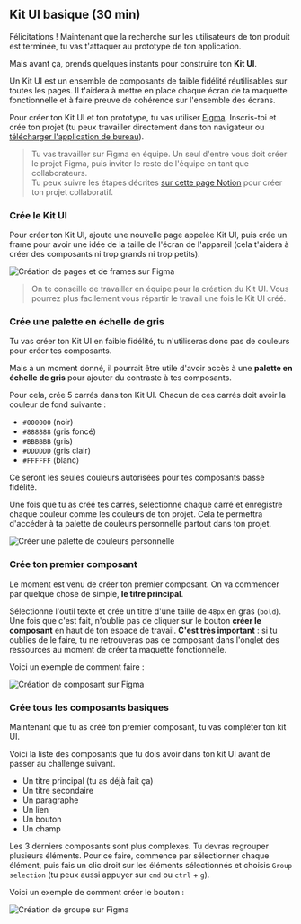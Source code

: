 ## Kit UI basique (30 min)

Félicitations ! Maintenant que la recherche sur les utilisateurs de ton produit est terminée, tu vas t'attaquer au prototype de ton application.

Mais avant ça, prends quelques instants pour construire ton **Kit UI**.

Un Kit UI est un ensemble de composants de faible fidélité réutilisables sur toutes les pages. Il t'aidera à mettre en place chaque écran de ta maquette fonctionnelle et à faire preuve de cohérence sur l'ensemble des écrans.

Pour créer ton Kit UI et ton prototype, tu vas utiliser [Figma](https://www.figma.com/). Inscris-toi et crée ton projet (tu peux travailler directement dans ton navigateur ou [télécharger l'application de bureau](https://www.figma.com/downloads/)).

> Tu vas travailler sur Figma en équipe. Un seul d'entre vous doit créer le projet Figma, puis inviter le reste de l'équipe en tant que collaborateurs. <br>Tu peux suivre les étapes décrites [sur cette page Notion](https://www.notion.so/Give-edit-access-to-a-Figma-file-e6a2a3d9dce342a7b824e0f71cde9035) pour créer ton projet collaboratif.

### Crée le Kit UI

Pour créer ton Kit UI, ajoute une nouvelle page appelée Kit UI, puis crée un frame pour avoir une idée de la taille de l'écran de l'appareil (cela t'aidera à créer des composants ni trop grands ni trop petits).

![Création de pages et de frames sur Figma](https://raw.githubusercontent.com/lewagon/fullstack-images/master/frontend/pds_basic_ui_kit_creation.gif)

> On te conseille de travailler en équipe pour la création du Kit UI. Vous pourrez plus facilement vous répartir le travail une fois le Kit UI créé.

### Crée une palette en échelle de gris

Tu vas créer ton Kit UI en faible fidélité, tu n'utiliseras donc pas de couleurs pour créer tes composants.

Mais à un moment donné, il pourrait être utile d'avoir accès à une **palette en échelle de gris** pour ajouter du contraste à tes composants.

Pour cela, crée 5 carrés dans ton Kit UI. Chacun de ces carrés doit avoir la couleur de fond suivante :

- `#000000` (noir)
- `#888888` (gris foncé)
- `#BBBBBB` (gris)
- `#DDDDDD` (gris clair)
- `#FFFFFF` (blanc)

Ce seront les seules couleurs autorisées pour tes composants basse fidélité.

Une fois que tu as créé tes carrés, sélectionne chaque carré et enregistre chaque couleur comme les couleurs de ton projet. Cela te permettra d'accéder à ta palette de couleurs personnelle partout dans ton projet.

![Créer une palette de couleurs personnelle](https://raw.githubusercontent.com/lewagon/fullstack-images/master/frontend/pds_greyscale_color_palette.gif)

### Crée ton premier composant

Le moment est venu de créer ton premier composant. On va commencer par quelque chose de simple, **le titre principal**.

Sélectionne l'outil texte et crée un titre d'une taille de `48px` en gras (`bold`). Une fois que c'est fait, n'oublie pas de cliquer sur le bouton **créer le composant** en haut de ton espace de travail. **C'est très important** : si tu oublies de le faire, tu ne retrouveras pas ce composant dans l'onglet des ressources au moment de créer ta maquette fonctionnelle.

Voici un exemple de comment faire :

![Création de composant sur Figma](https://raw.githubusercontent.com/lewagon/fullstack-images/master/frontend/pds_basic_ui_kit_component_creation.gif)

### Crée tous les composants basiques

Maintenant que tu as créé ton premier composant, tu vas compléter ton kit UI.

Voici la liste des composants que tu dois avoir dans ton kit UI avant de passer au challenge suivant.

- Un titre principal (tu as déjà fait ça)
- Un titre secondaire
- Un paragraphe
- Un lien
- Un bouton
- Un champ

Les 3 derniers composants sont plus complexes. Tu devras regrouper plusieurs éléments. Pour ce faire, commence par sélectionner chaque élément, puis fais un clic droit sur les éléments sélectionnés et choisis `Group selection` (tu peux aussi appuyer sur `cmd` ou `ctrl` + `g`).

Voici un exemple de comment créer le bouton :

![Création de groupe sur Figma](https://raw.githubusercontent.com/lewagon/fullstack-images/master/frontend/pds_basic_ui_kit_group_creation.gif)
